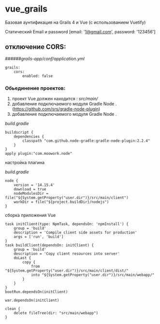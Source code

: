 # vue_grails  
Базовая аунтификация на Grails 4 и Vue (c использованием Vuetify)

Статический Email и password [email: '1@gmail.com', password: '123456']

## отключение CORS:
######_grails-app/conf/application.yml_
```
grails:
    cors:
        enabled: false
```
### Обьединение проектов:
1. проект Vue должен находится : _src/main/_
2. добавление подключаемого модуля Gradle Node .  (https://github.com/srs/gradle-node-plugin)  
3. добавление подключаемого модуля Gradle Node .

_build.gradle_ 
```
buildscript {
    dependencies {
        classpath "com.github.node-gradle:gradle-node-plugin:2.2.4"
    }
}
apply plugin:"com.moowork.node"
```
  настройка плагина 

_build.gradle_ 
```
node {
    version = '14.15.4'
    download = true
    nodeModulesDir = file("${System.getProperty("user.dir")}/src/main/client")
    workDir = file("${project.buildDir}/nodejs")
}
```
сборка приложения Vue
```
task initClient(type: NpmTask, dependsOn: 'npmInstall') {
    group = 'build'
    description = 'Compile client side assets for production'
    args = ['run', 'build']
}
task buildClient(dependsOn: initClient) {
    group = 'build'
    description = 'Copy client resources into server'
    doLast {
        copy {
            from "${System.getProperty("user.dir")}/src/main/client/dist/"
            into "${System.getProperty("user.dir")}/src/main/webapp/"
        }
    }
}
bootRun.dependsOn(initClient)

war.dependsOn(initClient)

clean {
    delete fileTree(dir: "src/main/webapp")
}
```